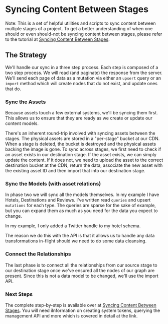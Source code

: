# Syncing Content Between Stages

Note: This is a set of helpful utilities  and scripts to sync content between multiple stages of a project. To get a better understanding of when one should or even should-not be syncing content between stages, please refer to the tutorial at [Syncing Content Between Stages](https://graphcms.com/docs/tutorials/syncing-content-between-stages).

## The Strategy

We'll handle our sync in a three step process. Each step is composed of a two step process. We will read (and paginate) the response from the server. We'll send each page of data as a mutation via either an `upsert` query or an `import` method which will create nodes that do not exist, and update ones that do.

### Sync the Assets

Because assets touch a few external systems, we'll be syncing them first. This allows us to ensure that they are ready as we create or update our content models.

There's an inherent round-trip involved with syncing assets between the stages. The physical assets are stored in a "per-stage" bucket at our CDN. When a stage is deleted, the bucket is destroyed and the physical assets backing the image is gone. To sync across stages, we first need to check if an asset exists in our destination stage. If the asset exists, we can simply update the content. If it does not, we need to upload the asset to the correct destination bucket at the CDN, return the data, associate the new asset with the existing asset ID and then import that into our destination stage.

### Sync the Models (with asset relations)

In phase two we will sync all the models themselves. In my example I have Hotels, Destinations and Reviews. I've written read `queries` and upsert `mutations` for each type. The queries are sparse for the sake of example, but you can expand them as much as you need for the data you expect to change.

In my example, I only added a Twitter handle to my hotel schema.

The reason we do this with the API is that it allows us to handle any data transformations in-flight should we need to do some data cleansing.

### Connect the Relationships

The last phase is to connect all the relationships from our source stage to our destination stage once we've ensured all the nodes of our graph are present. Since this is not a data model to be changed, we'll use the import API.

### Next Steps

The complete step-by-step is available over at [Syncing Content Between Stages](https://graphcms.com/docs/tutorials/syncing-content-between-stages). You will need iInformation on creating system tokens, querying the management API and more which is covered in detail at the link.
